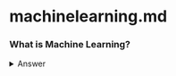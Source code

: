 # machinelearning.md

### What is Machine Learning?
<details>
<summary>Answer</summary>
Two definitions of Machine Learning are offered. Arthur Samuel described it as: "the field of study that gives computers the ability to learn without being explicitly programmed." This is an older, informal definition.

Tom Mitchell provides a more modern definition: "A computer program is said to learn from experience E with respect to some class of tasks T and performance measure P, if its performance at tasks in T, as measured by P, improves with experience E."

Example: playing checkers.

E = the experience of playing many games of checkers T = the task of playing checkers. P = the probability that the program will win the next game.

In general, any machine learning problem can be assigned to one of two broad classifications:

Supervised learning and Unsupervised learning.

Supervised learning:
The idea is we're going to teach the computer how to do something.

Supervised Learning In supervised learning, we are given a data set and already know what our correct output should look like, having the idea that there is a relationship between the input and the output.

Supervised learning problems are categorized into "regression" and "classification" problems. In a regression problem, we are trying to predict results within a continuous output, meaning that we are trying to map input variables to some continuous function. In a classification problem, we are instead trying to predict results in a discrete output. In other words, we are trying to map input variables into discrete categories.

Example 1:

Given data about the size of houses on the real estate market, try to predict their price. Price as a function of size is a continuous output, so this is a regression problem.

We could turn this example into a classification problem by instead making our output about whether the house "sells for more or less than the asking price." Here we are classifying the houses based on price into two discrete categories.

Example 2:

(a) Regression - Given a picture of a person, we have to predict their age on the basis of the given picture

(b) Classification - Given a patient with a tumor, we have to predict whether the tumor is malignant or benign.

Regression:
trying to predict a continuous valued output.

Classification:
The term classification refers to the fact, that here, we're trying to predict a discrete value output

Clustering algorithm:
Supervised Learning algorithm may break data into these two separate clusters. So this is called a clustering algorithm. And this turns out to be used in many places.

One example where clustering is used is in Google News and if you have not seen this before, you can actually go to this URL news.google.com to take a look. What Google News does is everyday it goes and looks at tens of thousands or hundreds of thousands of new stories on the web and it groups them into cohesive news stories.

Unsupervised learning:
we're going to let it learn by itself.
</details>
